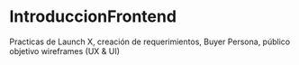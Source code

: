 # IntroduccionFrontend
Practicas de Launch X, creación de requerimientos, Buyer Persona, público objetivo wireframes (UX &amp; UI)
